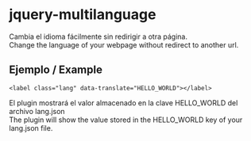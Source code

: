 # jquery-multilanguage
Cambia el idioma fácilmente sin redirigir a otra página. <br>
Change the language of your webpage without redirect to another url.

## Ejemplo / Example
```
<label class="lang" data-translate="HELLO_WORLD"></label>
```

El plugin mostrará el valor almacenado en la clave HELLO_WORLD del archivo lang.json<br>
The plugin will show the value stored in the HELLO_WORLD key of your lang.json file.
